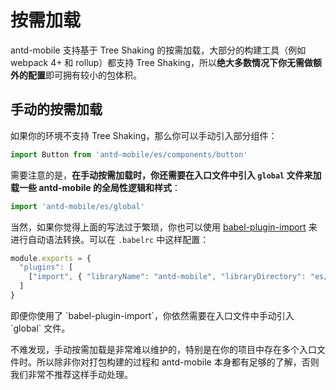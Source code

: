 # 按需加载

antd-mobile 支持基于 Tree Shaking 的按需加载，大部分的构建工具（例如 webpack 4+ 和 rollup）都支持 Tree Shaking，所以**绝大多数情况下你无需做额外的配置**即可拥有较小的包体积。

## 手动的按需加载

如果你的环境不支持 Tree Shaking，那么你可以手动引入部分组件：

```js
import Button from 'antd-mobile/es/components/button'
```

需要注意的是，**在手动按需加载时，你还需要在入口文件中引入 `global` 文件来加载一些 antd-mobile 的全局性逻辑和样式**：

```js
import 'antd-mobile/es/global'
```

当然，如果你觉得上面的写法过于繁琐，你也可以使用 [babel-plugin-import](https://github.com/ant-design/babel-plugin-import) 来进行自动语法转换。可以在 `.babelrc` 中这样配置：

```js
module.exports = {
  "plugins": [
    ["import", { "libraryName": "antd-mobile", "libraryDirectory": "es/components", "style": false}]
  ]
}
```

<Alert type="warning">
  即便你使用了 `babel-plugin-import`，你依然需要在入口文件中手动引入 `global` 文件。
</Alert>

不难发现，手动按需加载是非常难以维护的，特别是在你的项目中存在多个入口文件时。所以除非你对打包构建的过程和 antd-mobile 本身都有足够的了解，否则我们非常不推荐这样手动处理。
